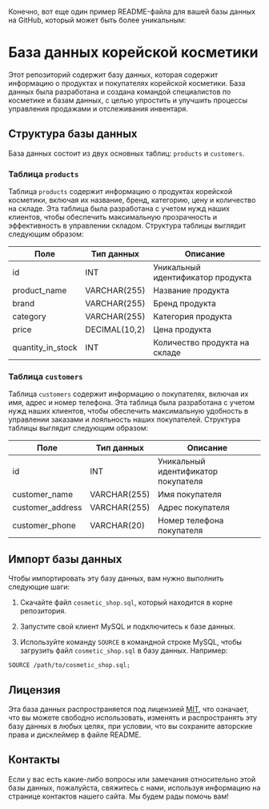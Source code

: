 Конечно, вот еще один пример README-файла для вашей базы данных на GitHub, который может быть более уникальным:

# База данных корейской косметики

Этот репозиторий содержит базу данных, которая содержит информацию о продуктах и покупателях корейской косметики. База данных была разработана и создана командой специалистов по косметике и базам данных, с целью упростить и улучшить процессы управления продажами и отслеживания инвентаря.

## Структура базы данных

База данных состоит из двух основных таблиц: `products` и `customers`. 

### Таблица `products`

Таблица `products` содержит информацию о продуктах корейской косметики, включая их название, бренд, категорию, цену и количество на складе. Эта таблица была разработана с учетом нужд наших клиентов, чтобы обеспечить максимальную прозрачность и эффективность в управлении складом. Структура таблицы выглядит следующим образом:

| Поле             | Тип данных       | Описание                                    |
|------------------|-----------------|---------------------------------------------|
| id               | INT             | Уникальный идентификатор продукта            |
| product_name     | VARCHAR(255)    | Название продукта                           |
| brand            | VARCHAR(255)    | Бренд продукта                              |
| category         | VARCHAR(255)    | Категория продукта                          |
| price            | DECIMAL(10,2)   | Цена продукта                               |
| quantity_in_stock| INT             | Количество продукта на складе                |

### Таблица `customers`

Таблица `customers` содержит информацию о покупателях, включая их имя, адрес и номер телефона. Эта таблица была разработана с учетом нужд наших клиентов, чтобы обеспечить максимальную удобность в управлении заказами и лояльность наших покупателей. Структура таблицы выглядит следующим образом:

| Поле             | Тип данных       | Описание                                    |
|------------------|-----------------|---------------------------------------------|
| id               | INT             | Уникальный идентификатор покупателя          |
| customer_name    | VARCHAR(255)    | Имя покупателя                              |
| customer_address | VARCHAR(255)    | Адрес покупателя                            |
| customer_phone   | VARCHAR(20)     | Номер телефона покупателя                   |

## Импорт базы данных

Чтобы импортировать эту базу данных, вам нужно выполнить следующие шаги:

1. Скачайте файл `cosmetic_shop.sql`, который находится в корне репозитория.

2. Запустите свой клиент MySQL и подключитесь к базе данных.

3. Используйте команду `SOURCE` в командной строке MySQL, чтобы загрузить файл `cosmetic_shop.sql` в базу данных. Например: 

```
SOURCE /path/to/cosmetic_shop.sql;
```

## Лицензия

Эта база данных распространяется под лицензией [MIT](https://choosealicense.com/licenses/mit/), что означает, что вы можете свободно использовать, изменять и распространять эту базу данных в любых целях, при условии, что вы сохраните авторские права и дисклеймер в файле README. 

## Контакты

Если у вас есть какие-либо вопросы или замечания относительно этой базы данных, пожалуйста, свяжитесь с нами, используя информацию на странице контактов нашего сайта. Мы будем рады помочь вам!
